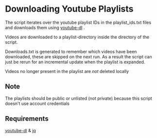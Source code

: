 # Downloading Youtube Playlists

The script iterates over the youtube playlist IDs in the playlist_ids.txt files and downloads them using [youtube-dl](https://youtube-dl.org)
.

Videos are downloaded to a playlist-directory inside the directory of the script.

Downloads.txt is generated to remember which videos have been downloaded, these are skipped on the next run. As a result the script can just be rerun for an incremental update when the playlist is expanded.

Videos no longer present in the playlist are *not* deleted locally

## Note
The playlists should be public or unlisted (not private) because this script doesn't use account credentials

## Requirements
[youtube-dl](https://youtube-dl.org) & [jq](https://stedolan.github.io/jq)
